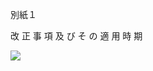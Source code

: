 別紙１

改 正 事 項 及 び そ の 適 用 時 期

![](https://www.nta.go.jp/tmp/cd67120b-53ae-4d20-91f9-b45a318634f0/images/5cd695b7a62995c3aea0d2bcae7c172ac0208928ba39da300914a4a37bd4208c.jpg)